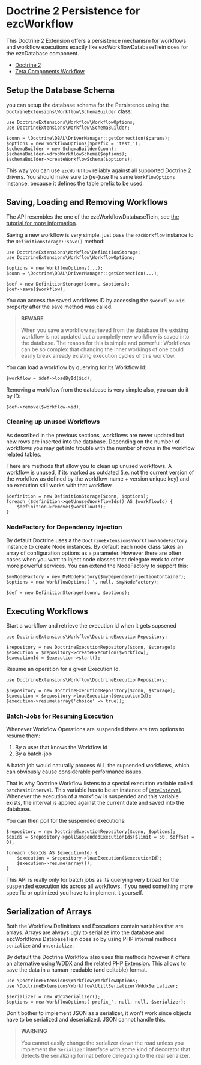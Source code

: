 # Doctrine 2 Persistence for ezcWorkflow

This Doctrine 2 Extension offers a persistence mechanism for workflows and workflow executions exactly like ezcWorkflowDatabaseTiein does for the ezcDatabase component.

* [Doctrine 2](http://www.doctrine-project.org)
* [Zeta Components Workflow](http://www.ezcomponents.org/docs/api/trunk/introduction_Workflow.html)

## Setup the Database Schema

you can setup the database schema for the Persistence using the `DoctrineExtensions\Workflow\SchemaBuilder`
class:

    use DoctrineExtensions\Workflow\WorkflowOptions;
    use DoctrineExtensions\Workflow\SchemaBuilder;

    $conn = \Doctrine\DBAL\DriverManager::getConnection($params);
    $options = new WorkflowOptions($prefix = 'test_');
    $schemaBuilder = new SchemaBuilder(conn);
    $schemaBuilder->dropWorkflowSchema($options);
    $schemaBuilder->createWorkflowSchema($options);

This way you can use `ezcWorkflow` reliably against all supported Doctrine 2 drivers. You
should make sure to (re-)use the same `WorkflowOptions` instance, because it defines
the table prefix to be used.

## Saving, Loading and Removing Workflows

The API resembles the one of the ezcWorkflowDatabaseTiein, see [the tutorial for more information](http://www.ezcomponents.org/docs/api/trunk/introduction_WorkflowDatabaseTiein.html).

Saving a new workflow is very simple, just pass the `ezcWorkflow` instance to the
`DefinitionStorage::save()` method:

    use DoctrineExtensions\Workflow\DefinitionStorage;
    use DoctrineExtensions\Workflow\WorkflowOptions;

    $options = new WorkflowOptions(...);
    $conn = \Doctrine\DBAL\DriverManager::getConnection(...);

    $def = new DefinitionStorage($conn, $options);
    $def->save($workflow);

You can access the saved workflows ID by accessing the `$workflow->id` property
after the save method was called.

> **BEWARE**
>
> When you save a workflow retrieved from the database the existing workflow
> is not updated but a completly new workflow is saved into the database.
> The reason for this is simple and powerful: Workflows can be so complex
> that changing the inner workings of one could easily break already
> existing execution cycles of this workfow.

You can load a workflow by querying for its Workflow Id:

    $workflow = $def->loadById($id);

Removing a workflow from the database is very simple also, you can do it by ID:

    $def->remove($workflow->id);

### Cleaning up unused Workflows

As described in the previous sections, workflows are never updated but
new rows are inserted into the database. Depending on the number of workflows
you may get into trouble with the number of rows in the workflow related tables.

There are methods that allow you to clean up unused workflows. A workflow
is unused, if its marked as outdated (i.e. not the current version of the workflow
as defined by the workflow-name + version unique key) and no execution still
works with that workflow.

    $definition = new DefinitionStorage($conn, $options);
    foreach ($definition->getUnusedWorkflowIds() AS $workflowId) {
        $definition->remove($workflowId);
    }

### NodeFactory for Dependency Injection

By default Doctrine uses a the `DoctrineExtensions\Workflow\NodeFactory` instance to create
Node instances. By default each node class takes an array of configuration options as a parameter.
However there are often cases when you want to inject node classes that delegate work to other
more powerful services. You can extend the NodeFactory to support this:

    $myNodeFactory = new MyNodeFactory($myDependenyInjectionContainer);
    $options = new WorkflowOptions('', null, $myNodeFactory);

    $def = new DefinitionStorage($conn, $options);

## Executing Workflows

Start a workflow and retrieve the execution id when it gets supsened

    use DoctrineExtensions\Workflow\DoctrineExecutionRepository;

    $repository = new DoctrineExecutionRepository($conn, $storage);
    $execution = $repository->createExecution($workflow);
    $executionId = $execution->start();

Resume an operation for a given Execution Id.

    use DoctrineExtensions\Workflow\DoctrineExecutionRepository;

    $repository = new DoctrineExecutionRepository($conn, $storage);
    $execution = $repository->loadExecution($executionId);
    $execution->resume(array('choice' => true));

### Batch-Jobs for Resuming Execution

Whenever Workflow Operations are suspended there are two options to resume
them:

1. By a user that knows the Workflow Id
2. By a batch-job

A batch job would naturally process ALL the supsended workflows, which
can obviously cause considerable performance issues.

That is why Doctrine Workflow listens to a special execution variable called
`batchWaitInterval`. This variable has to be an instance of 
[`DateInterval`](http://de.php.net/DateInterval). Whenever the execution
of a workflow is suspended and this variable exists, the interval
is applied against the current date and saved into the database.

You can then poll for the suspended executions:

    $repository = new DoctrineExecutionRepository($conn, $options);
    $exIds = $repository->pollSuspendedExecutionIds($limit = 50, $offset = 0);

    foreach ($exIds AS $executionId) {
        $execution = $repository->loadExecution($executionId);
        $execution->resume(array());
    }

This API is really only for batch jobs as its querying very broad for
the suspended execution ids across all workflows. If you need something
more specific or optimized you have to implement it yourself.

## Serialization of Arrays

Both the Workflow Definitions and Executions contain variables that are arrays.
Arrays are always ugly to serialize into the database and ezcWorkflows DatabaseTiein
does so by using PHP internal methods `serialize` and `unserialize`.

By default the Doctrine Workflow also uses this methods however it offers
an alternative using [WDDX](http://en.wikipedia.org/wiki/WDDX) and
the related [PHP Extension](http://php.net/manual/en/book.wddx.php). This
allows to save the data in a human-readable (and editable) format.

    use \DoctrineExtensions\Workflow\WorkflowOptions;
    use \DoctrineExtensions\Workflow\Util\Serializer\WddxSerializer;

    $serializer = new WddxSerializer();
    $options = new WorkflowOptions('prefix_', null, null, $serializer);

Don't bother to implement JSON as a serializer, it won't work since
objects have to be serialized and deserialized. JSON cannot handle this.

> **WARNING**
>
> You cannot easily change the serializer down the road unless you
> implement the `Serializer` interface with some kind of decorator
> that detects the serializing format before delegating to the
> real serializer.